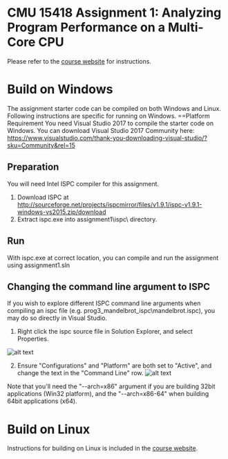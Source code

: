 CMU 15418 Assignment 1: Analyzing Program Performance on a Multi-Core CPU
=========================================================================

Please refer to the [course website](http://15418.courses.cs.cmu.edu/spring2016/article/3) for instructions.

# Build on Windows
The assignment starter code can be compiled on both Windows and Linux. Following instructions are specific for running on Windows.
==Platform Requirement
You need Visual Studio 2017 to compile the starter code on Windows. 
You can download Visual Studio 2017 Community here: https://www.visualstudio.com/thank-you-downloading-visual-studio/?sku=Community&rel=15
## Preparation
You will need Intel ISPC compiler for this assignment. 
1. Download ISPC at http://sourceforge.net/projects/ispcmirror/files/v1.9.1/ispc-v1.9.1-windows-vs2015.zip/download
2. Extract ispc.exe into assignment1\ispc\ directory.
## Run
With ispc.exe at correct location, you can compile and run the assignment using assignment1.sln
## Changing the command line argument to ISPC
If you wish to explore different ISPC command line arguments when compiling an ispc file (e.g. prog3_mandelbrot_ispc\mandelbrot.ispc), you may do so directly in Visual Studio.

1. Right click the ispc source file in Solution Explorer, and select Properties.

![alt text](https://github.com/tsinghua-15418/assignment1/raw/master/readme_figures/fig1.jpg "")

2. Ensure "Configurations" and "Platform" are both set to "Active", and change the text in the "Command Line" row.
![alt text](https://github.com/tsinghua-15418/assignment1/raw/master/readme_figures/fig1.jpg "")

Note that you'll need the "--arch=x86" argument if you are building 32bit applications (Win32 platform), and the "--arch=x86-64" when building 64bit applications (x64).

# Build on Linux
Instructions for building on Linux is included in the [course website](http://15418.courses.cs.cmu.edu/spring2016/article/3).
